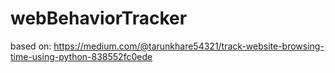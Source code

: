# webBehaviorTracker

based on: https://medium.com/@tarunkhare54321/track-website-browsing-time-using-python-838552fc0ede
